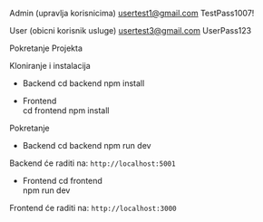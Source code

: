 Admin (upravlja korisnicima)
usertest1@gmail.com
TestPass1007!

User (obicni korisnik usluge)
usertest3@gmail.com
UserPass123


Pokretanje Projekta

Kloniranje i instalacija

- Backend
cd backend
npm install

- Frontend  
cd frontend
npm install



Pokretanje

- Backend
cd backend
npm run dev

Backend će raditi na: `http://localhost:5001`

- Frontend
cd frontend  
npm run dev

Frontend će raditi na: `http://localhost:3000`


